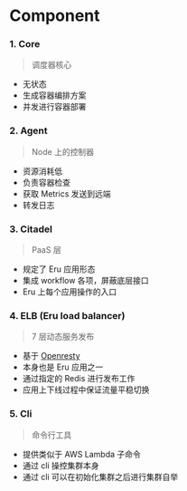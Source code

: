 # Component

### 1. Core

>调度器核心

  - 无状态
  - 生成容器编排方案
  - 并发进行容器部署

### 2. Agent

>Node 上的控制器

  - 资源消耗低
  - 负责容器检查
  - 获取 Metrics 发送到远端
  - 转发日志

### 3. Citadel

>PaaS 层

  - 规定了 Eru 应用形态
  - 集成 workflow 各项，屏蔽底层接口
  - Eru 上每个应用操作的入口

### 4. ELB (Eru load balancer)

> 7 层动态服务发布

  - 基于 [Openresty](https://openresty.org/en/)
  - 本身也是 Eru 应用之一
  - 通过指定的 Redis 进行发布工作
  - 应用上下线过程中保证流量平稳切换

### 5. Cli

> 命令行工具

  - 提供类似于 AWS Lambda 子命令
  - 通过 cli 操控集群本身
  - 通过 cli 可以在初始化集群之后进行集群自举